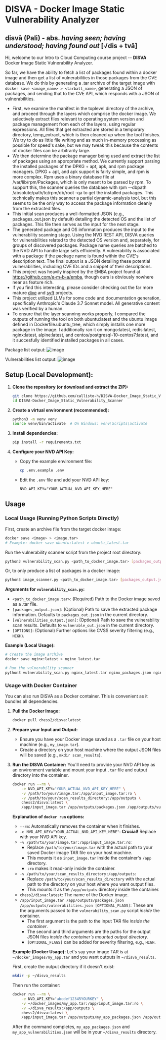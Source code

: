 # DISVA - Docker Image Static Vulnerability Analyzer

## disvā (Pali) - abs. *having seen; having understood; having found out* [√dis + tvā]

Hi, welcome to our Intro to Cloud Computing course project -- **DISVA** Docker Image Static Vulnerability Analyzer.

So far, we have the ability to fetch a list of packages found within a docker image and then get a list of vulnerabilities in those packages from the CVE database. We do this by generating a .tar archive of the target image with `docker save <image_name> > <tarball_name>`, generating a JSON of packages, and sending that to the CVE API, which responds with a JSON of vulnerabilities.

- First, we examine the manifest in the toplevel directory of the archive, and proceed through the layers which comprise the docker image. We selectively extract files relevant to operating system version and package management from each of the layers, using regular expressions. All files that get extracted are stored in a temporary directory, temp_extract, which is then cleaned up when the tool finishes. We try to do as little file writing and as much in-memory processing as possible for speed's sake, but we may tweak this because the contents of docker files can be arbitrarily large.
- We then determine the package manager being used and extract the list of packages using an appropriate method. We currently support parsing the installed packages of the DPKG + apt, apk, and rpm package managers. DPKG + apt, and apk support is fairly simple, and rpm is more complex. Rpm uses a binary database file at /var/lib/rpm/Packages, which is only meant to be parsed by rpm. To support this, the scanner queries the database with rpm --dbpath /absolute/path/to/rpm/db/root -qa to get the installed packages. This technically makes this scanner a partial dynamic-analysis tool, but this seems to be the only way to access the package information cleanly from the extracted files.
- This initial scan produces a well-formatted JSON (e.g., packages_out.json by default) detailing the detected OS and the list of packages. This file then serves as the input for the next stage.
- The generated package and OS information produces the input to the vulnerability scanning stage. Using the NVD REST API, DISVA queries for vulnerabilities related to the detected OS version and, separately, for groups of discovered packages. Package name queries are batched to the NVD API to handle large sets efficiently. A vulnerability is associated with a package if the package name is found within the CVE's description text. The final output is a JSON detailing these potential vulnerabilities, including CVE IDs and a snippet of their descriptions.
- This project was heavily inspired by the EMBA project found at https://github.com/e-m-b-a/emba, though ours is obviously nowhere near as feature rich.
- If you find this interesting, please consider checking out the far more mature [dive](https://github.com/wagoodman/dive) and [syft](https://github.com/anchore/syft) projects.
- This project utilized LLMs for some code and documentation generation, specifically Anthropic's Claude 3.7 Sonnet model. All generative content was verified by a human.
- To ensure that the layer scanning works properly, I compared the outputs of running the tool on both ubuntu:latest and the ubuntu image defined in Dockerfile.ubuntu_tree, which simply installs one more package in the image. I additionally ran it on mongo:latest, redis:latest, nginx:latest, alpine:latest, and centos/postgresql-10-centos7:latest, and it succesfully identified installed packages in all cases.

Package list output:
![image](https://github.com/user-attachments/assets/2cd4ccda-4217-4cf9-a663-887cda8290df)

Vulnerabilities list output:
![image](https://github.com/user-attachments/assets/4532d58d-bff5-4e94-9c8a-dd7f18d353a1)

## Setup (Local Development):

1.  **Clone the repository (or download and extract the ZIP):**
    ```bash
    git clone https://github.com/callisto-h/DISVA-Docker_Image_Static_Vulnerability_Scanner.git
    cd DISVA-Docker_Image_Static_Vulnerability_Scanner
    ```

2.  **Create a virtual environment (recommended):**
    ```bash
    python3 -m venv venv
    source venv/bin/activate  # On Windows: venv\Scripts\activate
    ```

3.  **Install dependencies:**
    ```bash
    pip install -r requirements.txt
    ```

4.  **Configure your NVD API Key:**
    *   Copy the example environment file:
        ```bash
        cp .env.example .env
        ```
    *   Edit the `.env` file and add your NVD API key:
        ```
        NVD_API_KEY="YOUR_ACTUAL_NVD_API_KEY_HERE"
        ```

## Usage

### Local Usage (Running Python Scripts Directly)

First, create an archive file from the target docker image:

```bash
docker save <image> > <image.tar>
# Example: docker save ubuntu:latest > ubuntu_latest.tar
```

Run the vulnerability scanner script from the project root directory:

```bash
python3 vulnerability_scan.py <path_to_docker_image.tar> [packages_output.json] [vulnerabilities_output.json] [OPTIONS]
```

Or, to only produce a list of packages in a docker image:

```bash
python3 image_scanner.py <path_to_docker_image.tar> [packages_output.json]
```

**Arguments for `vulnerability_scan.py`:**

*   `<path_to_docker_image.tar>`: (Required) Path to the Docker image saved as a .tar file.
*   `[packages_output.json]`: (Optional) Path to save the extracted package information. Defaults to `packages_out.json` in the current directory.
*   `[vulnerabilities_output.json]`: (Optional) Path to save the vulnerability scan results. Defaults to `vulnerable_out.json` in the current directory.
*   `[OPTIONS]`: (Optional) Further options like CVSS severity filtering (e.g., `HIGH`).

**Example (Local Usage):**

```bash
# Create the image archive
docker save nginx:latest > nginx_latest.tar

# Run the vulnerability scanner
python3 vulnerability_scan.py nginx_latest.tar nginx_packages.json nginx_vulnerabilities.json HIGH
```

### Usage with Docker Container

You can also run DISVA as a Docker container. This is convenient as it bundles all dependencies.

1.  **Pull the Docker Image:**
    ```bash
    docker pull chess2/disva:latest
    ```

2.  **Prepare your Input and Output:**
    *   Ensure you have your Docker image saved as a `.tar` file on your host machine (e.g., `my_image.tar`).
    *   Create a directory on your host machine where the output JSON files will be saved (e.g., `mkdir scan_results`).

3.  **Run the DISVA Container:**
    You'll need to provide your NVD API key as an environment variable and mount your input `.tar` file and output directory into the container.

    ```bash
    docker run --rm \
        -e NVD_API_KEY="YOUR_ACTUAL_NVD_API_KEY_HERE" \
        -v /path/to/your/image.tar:/app/input_image.tar:ro \
        -v /path/to/your/scan_results_directory:/app/outputs \
        chess2/disva:latest \
        /app/input_image.tar /app/outputs/packages.json /app/outputs/vulnerabilities.json [OPTIONAL_FLAGS]
    ```

    **Explanation of `docker run` options:**
    *   `--rm`: Automatically removes the container when it finishes.
    *   `-e NVD_API_KEY="YOUR_ACTUAL_NVD_API_KEY_HERE"`: **Crucial!** Replace with your NVD API key.
    *   `-v /path/to/your/image.tar:/app/input_image.tar:ro`:
        *   Replace `/path/to/your/image.tar` with the actual path to your saved Docker image TAR file on your host machine.
        *   This mounts it as `input_image.tar` inside the container's `/app` directory.
        *   `:ro` makes it read-only inside the container.
    *   `-v /path/to/your/scan_results_directory:/app/outputs`:
        *   Replace `/path/to/your/scan_results_directory` with the actual path to the directory on your host where you want output files.
        *   This mounts it as the `/app/outputs` directory inside the container.
    *   `chess2/disva:latest`: The name of the Docker image.
    *   `/app/input_image.tar /app/outputs/packages.json /app/outputs/vulnerabilities.json [OPTIONAL_FLAGS]`: These are the arguments passed to the `vulnerability_scan.py` script *inside* the container.
        *   The first argument is the path to the input TAR file *inside the container*.
        *   The second and third arguments are the paths for the output JSON files *inside the container's mounted output directory*.
        *   `[OPTIONAL_FLAGS]` can be added for severity filtering, e.g., `HIGH`.

    **Example (Docker Usage):**
    Let's say your image TAR is at `~/docker_images/my_app.tar` and you want outputs in `~/disva_results`.

    First, create the output directory if it doesn't exist:
    ```bash
    mkdir -p ~/disva_results
    ```

    Then run the container:
    ```bash
    docker run --rm \
        -e NVD_API_KEY="abcdef12345YOURKEY" \
        -v ~/docker_images/my_app.tar:/app/input_image.tar:ro \
        -v ~/disva_results:/app/outputs \
        chess2/disva:latest \
        /app/input_image.tar /app/outputs/my_app_packages.json /app/outputs/my_app_vulnerabilities.json
    ```
    After the command completes, `my_app_packages.json` and `my_app_vulnerabilities.json` will be in your `~/disva_results` directory.
